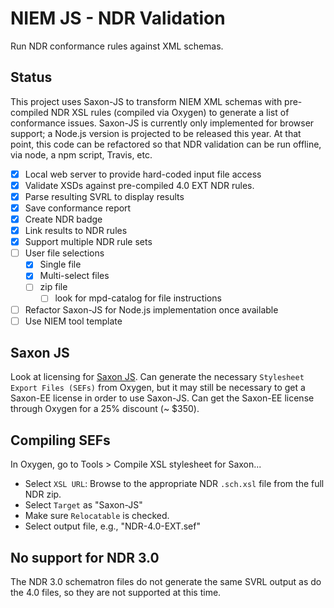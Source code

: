 
# NIEM JS - NDR Validation

Run NDR conformance rules against XML schemas.

## Status

This project uses Saxon-JS to transform NIEM XML schemas with pre-compiled NDR XSL rules (compiled via Oxygen) to generate a list of conformance issues.  Saxon-JS is currently only implemented for browser support; a Node.js version is projected to be released this year.  At that point, this code can be refactored so that NDR validation can be run offline, via node, a npm script, Travis, etc.

- [x] Local web server to provide hard-coded input file access
- [x] Validate XSDs against pre-compiled 4.0 EXT NDR rules.
- [x] Parse resulting SVRL to display results
- [x] Save conformance report
- [x] Create NDR badge
- [x] Link results to NDR rules
- [x] Support multiple NDR rule sets
- [ ] User file selections
  - [x] Single file
  - [x] Multi-select files
  - [ ] zip file
    - [ ] look for mpd-catalog for file instructions
- [ ] Refactor Saxon-JS for Node.js implementation once available
- [ ] Use NIEM tool template

## Saxon JS

Look at licensing for [Saxon JS](http://www.saxonica.com/saxon-js/index.xml).  Can generate the necessary `Stylesheet Export Files (SEFs)` from Oxygen, but it may still be necessary to get a Saxon-EE license in order to use Saxon-JS.  Can get the Saxon-EE license through Oxygen for a 25% discount (~ $350).

## Compiling SEFs

In Oxygen, go to Tools > Compile XSL stylesheet for Saxon...

- Select `XSL URL`: Browse to the appropriate NDR `.sch.xsl` file from the full NDR zip.
- Select `Target` as "Saxon-JS"
- Make sure `Relocatable` is checked.
- Select output file, e.g., "NDR-4.0-EXT.sef"

## No support for NDR 3.0

The NDR 3.0 schematron files do not generate the same SVRL output as do the 4.0 files, so they are not supported at this time.
